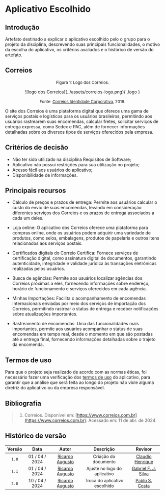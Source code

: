 # Aplicativo Escolhido

## Introdução

Artefato destinado a explicar o aplicativo escolhido pelo o grupo para o projeto da disciplina, descrevendo suas principais funcionalidades, o motivo da escolha do aplicativo, os critérios avaliados e o histórico de versão do artefato.

## Correios

<font size="2"><p style="text-align: center">Figura 1: Logo dos Correios. </p></font>

<center markdown="1">
![logo dos Correios](../assets/correios-logo.png){ .logo }
</center>

<font size="2"><p style="text-align: center"> Fonte: <a href="https://www.correios.com.br/acesso-a-informacao/institucional/identidade-corporativa">Correios Identidade Corporativa</a>, 2019. </p></font>

O site dos Correios é uma plataforma digital que oferece uma gama de serviços postais e logísticos para os usuários brasileiros, permitindo aos usuários rastrearem suas encomendas, calcular fretes, solicitar serviços de entrega expressa, como Sedex e PAC, além de fornecer informações detalhadas sobre os diversos tipos de serviços oferecidos pela empresa.

## Critérios de decisão

- Não ter sido utilizado na disciplina Requisitos de Software;
- Aplicativo não possui restrições para sua utilização no projeto;
- Acesso fácil aos usuários do aplicativo;
- Disponibilidade de informações.

## Principais recursos

- Cálculo de preços e prazos de entrega: Permite aos usuários calcular o custo do envio de suas encomendas, levando em consideração diferentes serviços dos Correios e os prazos de entrega associados a cada um deles.

- Loja online: O aplicativo dos Correios oferece uma plataforma para compras online, onde os usuários podem adquirir uma variedade de produtos, como selos, embalagens, produtos de papelaria e outros itens relacionados aos serviços postais.

- Certificados digitais do Correio Certifica: Fornece serviços de certificação digital, como assinatura digital de documentos, garantindo autenticidade, integridade e validade jurídica às transações eletrônicas realizadas pelos usuários.

- Busca de agências: Permite aos usuários localizar agências dos Correios próximas a eles, fornecendo informações sobre endereço, horário de funcionamento e serviços oferecidos em cada agência.

- Minhas Importações: Facilita o acompanhamento de encomendas internacionais enviadas por meio dos serviços de importação dos Correios, permitindo rastrear o status de entrega e receber notificações sobre atualizações importantes.

- Rastreamento de encomendas: Uma das funcionalidades mais importantes, permite aos usuários acompanhar o status de suas encomendas em tempo real, desde o momento em que são postadas até a entrega final, fornecendo informações detalhadas sobre o trajeto da encomenda.

## Termos de uso

Para que o projeto seja realizado de acordo com as normas éticas, foi necessário fazer uma verificação dos [termos de uso](termodeuso.md) do aplicativo, para garantir que a análise que será feita ao longo do projeto não viole alguma diretriz do aplicativo ou da empresa responsável.

## Bibliografia

> 1. Correios. Disponível em: [https://www.correios.com.br](https://www.correios.com.br). Acessado em: 11 de abr. de 2024.
>

## Histórico de versão

| Versão | Data | Autor | Descrição | Revisor
|:-:|:-:|:-:|:-:|:-:|
|`1.0`| 01 / 04 / 2024 | [Ricardo Augusto][RicardoGH] | Criação do documento | [Claudio Henrique](https://github.com/claudiohsc)
|`1.1`| 01 / 04 / 2024 | [Ricardo Augusto][RicardoGH] | Ajuste no logo do aplicativo | [Gabriel F. J. Silva](https://github.com/MMcLovin)
|`2.0`| 10 / 04 / 2024 | [Ricardo Augusto][RicardoGH] | Troca do aplicativo escolhido | [Pablo S. Costa](https://github.com/pabloheika)

[RicardoGH]: https://www.github.com/avmricardo
